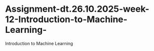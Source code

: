 # Assignment-dt.26.10.2025-week-12-Introduction-to-Machine-Learning-
Introduction to  Machine Learning
